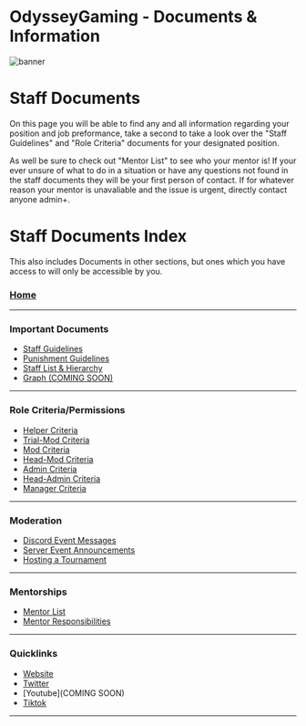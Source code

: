 # OdysseyGaming - Documents & Information 
![banner](https://user-images.githubusercontent.com/84603499/140682231-0c5ad6fd-2846-499a-8fc8-b0407e261d10.png)
# Staff Documents 


On this page you will be able to find any and all information regarding your position and job preformance, take a second to take a look over the "Staff Guidelines" and "Role Criteria" documents for your designated position. 

As well be sure to check out "Mentor List" to see who your mentor is! If your ever unsure of what to do in a situation or have any questions not found in the staff documents they will be your first person of contact. If for whatever reason your mentor is unavaliable and the issue is urgent, directly contact anyone admin+.

# Staff Documents Index

This also includes Documents in other sections, but ones which you have access to will only be accessible by you.

### [Home](https://github.com/MrPazzo/OdysseyGaming/blob/main/README.md)
---
### Important Documents
- [Staff Guidelines](https://github.com/MrPazzo/OdysseyGaming/blob/main/Pages/Staff%20Guidelines.md)
- [Punishment Guidelines](https://github.com/MrPazzo/OdysseyGaming/blob/main/Pages/Punishment%20Guidelines.md)
- [Staff List & Hierarchy](https://github.com/MrPazzo/OdysseyGaming/blob/main/Pages/Staff%20List.md)
- [Graph (COMING SOON)](https://github.com/MrPazzo/OdysseyGaming/blob/main/Pages/Graph%20(COMING%20SOON).md)
---
### Role Criteria/Permissions 
- [Helper Criteria](https://github.com/MrPazzo/OdysseyGaming/blob/main/Pages/Helper%20Criteria.md)
- [Trial-Mod Criteria](https://github.com/MrPazzo/OdysseyGaming/blob/main/Pages/Trial-Mod%20Criteria.md)
- [Mod Criteria](https://github.com/MrPazzo/OdysseyGaming/blob/main/Pages/Mod%20Criteria.md)
- [Head-Mod Criteria](https://github.com/MrPazzo/OdysseyGaming/blob/main/Pages/Head-Mod%20Criteria.md)
- [Admin Criteria](https://github.com/MrPazzo/OdysseyGaming/blob/main/Pages/Admin%20Criteria.md)
- [Head-Admin Criteria](https://github.com/MrPazzo/OdysseyGaming/blob/main/Pages/Head-Admin%20Criteria.md)
- [Manager Criteria](https://github.com/MrPazzo/OdysseyGaming/blob/main/Pages/Manager%20Criteria.md)
---
### Moderation
- [Discord Event Messages](https://github.com/MrPazzo/OdysseyGaming/edit/main/Pages/Discord%20Event%20Messages.md)
- [Server Event Announcements](https://github.com/MrPazzo/OdysseyGaming/blob/main/Pages/Server%20Event%20Announcements.md)
- [Hosting a Tournament](https://github.com/MrPazzo/OdysseyGaming/blob/main/Pages/Hosting%20a%20Tournament%20Using%20Challonge.md)
---
### Mentorships
- [Mentor List](https://github.com/MrPazzo/OdysseyGaming/blob/main/Pages/Mentor%20List.md)
- [Mentor Responsibilities](https://github.com/MrPazzo/OdysseyGaming/blob/main/Pages/Mentor%20Responsibilities.md) 
---
### Quicklinks
- [Website](https://mc-odyssey.store/)
- [Twitter](https://twitter.com/OdysseyNetworks)
- [Youtube](COMING SOON)
- [Tiktok](https://www.tiktok.com/@odysseynetwork)
---
